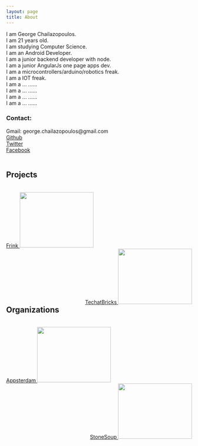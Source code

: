 ```yaml
---
layout: page
title: About
---
```


I am George Chailazopoulos.<br>
I am 21 years old.<br>
I am studying Computer Science.<br>
I am an Android Developer.<br>
I am a junior backend developer with node.<br>
I am a junior AngularJs one page apps dev.<br>
I am a microcontrollers/arduino/robotics freak.<br>
I am a IOT freak.<br>
I am a ... ......<br>
I am a ... ......<br>
I am a ... ......<br>
I am a ... ......<br>

<h3>Contact:</h3>
Gmail: george.chailazopoulos@gmail.com <br>
<a href="https://github.com/spiritinlife">Github</a><br>
<a href="https://twitter.com/_spiritinlife">Twitter</a><br>
<a href="https://www.facebook.com/george.hailazopoulos">Facebook</a><br>


<br>


<div style="display:block;clear:both;">
<h2 style="  margin-left: auto ;  margin-right: auto ;">Projects</h2><br>
<div style="float:left;display:inline-block;">
<a href="http://frink.gr" style="text-align: center;">
Frink
<img src="../images/frink.png" width="200" height="150">
</a>
</div>

<div style="float:right;display:inline-block;">
<a href="http://techatbricks.com" style="text-align: center;">
TechatBricks
<img src="../images/tech_at_bricks_logo.png" width="200" height="150">
</a>
</div>
</div>





<div style="display:block;clear:both;">
<h2 style="  margin-left: auto ;  margin-right: auto ;">Organizations</h2><br>
<div style="float:left;display:inline-block;">
<a href="http://techatbricks.com" style="text-align: center;">
Appsterdam
<img src="../images/appsterdam.png" width="200" height="150">
</a>
</div>

<div style="float:right;display:inline-block;">
<a href="http://techatbricks.com" style="text-align: center;">
StoneSoup
<img src="../images/stonesoup.png" width="200" height="150">
</a>
</div>

</div>
